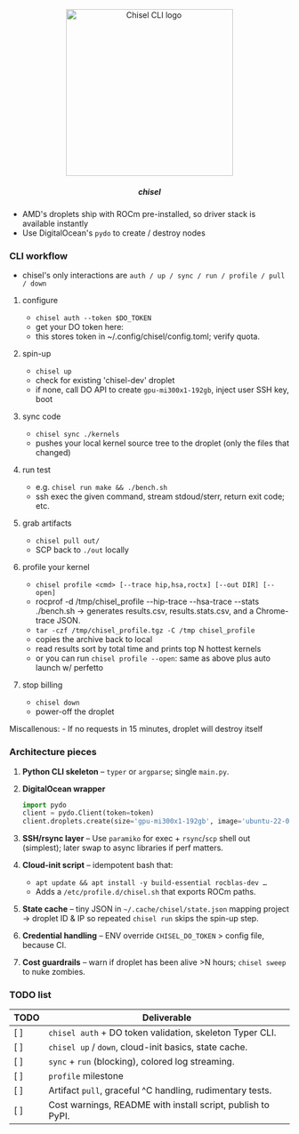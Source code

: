 <div align="center">
  <img width="300" height="300" src="https://github.com/user-attachments/assets/75ae4b61-b6a7-40a4-a46b-6b35baba7404" alt="Chisel CLI logo" /> 
	<h5>chisel</h5>
</div>

- AMD's droplets ship with ROCm pre-installed, so driver stack is available instantly
- Use DigitalOcean's `pydo` to create / destroy nodes

### CLI workflow

- chisel's only interactions are `auth / up / sync / run / profile / pull / down`


1. configure
	- `chisel auth --token $DO_TOKEN`
	- get your DO token here: <TODO>
	- this stores token in ~/.config/chisel/config.toml; verify quota.

2. spin-up
	- `chisel up`
	- check for existing 'chisel-dev' droplet
	- if none, call DO API to create `gpu-mi300x1-192gb`, inject user SSH key, boot

3. sync code
	- `chisel sync ./kernels`
	- pushes your local kernel source tree to the droplet (only the files that changed)

4. run test
	- e.g. `chisel run make && ./bench.sh`
	- ssh exec the given command, stream stdoud/sterr, return exit code; etc.

5. grab artifacts
	- `chisel pull out/`
	- SCP back to `./out` locally

6. profile your kernel
	- `chisel profile <cmd> [--trace hip,hsa,roctx] [--out DIR] [--open]`
	- rocprof -d /tmp/chisel_profile --hip-trace --hsa-trace --stats ./bench.sh → generates results.csv, results.stats.csv, and a Chrome-trace JSON.
	- `tar -czf /tmp/chisel_profile.tgz -C /tmp chisel_profile`
	- copies the archive back to local
	- read results sort by total time and prints top N hottest kernels
	- or you can run `chisel profile --open`: same as above plus auto launch w/ perfetto

7. stop billing
	- `chisel down`
	- power-off the droplet

Miscallenous:
	- If no requests in 15 minutes, droplet will destroy itself

### Architecture pieces

1. **Python CLI skeleton** – `typer` or `argparse`; single `main.py`.
2. **DigitalOcean wrapper**

   ```python
   import pydo
   client = pydo.Client(token=token)
   client.droplets.create(size='gpu-mi300x1-192gb', image='ubuntu-22-04-x64', ...)
   ```
3. **SSH/rsync layer** – Use `paramiko` for exec + `rsync`/`scp` shell out (simplest); later swap to async libraries if perf matters.
4. **Cloud-init script** – idempotent bash that:

   * `apt update && apt install -y build-essential rocblas-dev …`
   * Adds a `/etc/profile.d/chisel.sh` that exports ROCm paths.
5. **State cache** – tiny JSON in `~/.cache/chisel/state.json` mapping project → droplet ID & IP so repeated `chisel run` skips the spin-up step.
6. **Credential handling** – ENV override `CHISEL_DO_TOKEN` > config file, because CI.
7. **Cost guardrails** – warn if droplet has been alive >N hours; `chisel sweep` to nuke zombies.


### TODO list

|TODO | Deliverable                                                 |
| --- | ----------------------------------------------------------- |
| [ ] | `chisel auth` + DO token validation, skeleton Typer CLI.    |
| [ ] | `chisel up` / `down`, cloud-init basics, state cache.       |
| [ ] | `sync` + `run` (blocking), colored log streaming.           |
| [ ] | `profile` milestone	                                    |
| [ ] | Artifact `pull`, graceful ^C handling, rudimentary tests.   |
| [ ] | Cost warnings, README with install script, publish to PyPI. |














